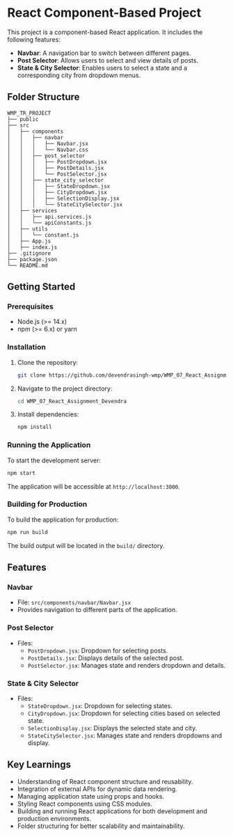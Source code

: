 # React Component-Based Project

This project is a component-based React application. It includes the following features:

- **Navbar**: A navigation bar to switch between different pages.
- **Post Selector**: Allows users to select and view details of posts.
- **State & City Selector**: Enables users to select a state and a corresponding city from dropdown menus.

## Folder Structure

```
WMP_TR_PROJECT
├── public
├── src
│   ├── components
│   │   ├── navbar
│   │   │   ├── Navbar.jsx
│   │   │   └── Navbar.css
│   │   ├── post_selector
│   │   │   ├── PostDropdown.jsx
│   │   │   ├── PostDetails.jsx
│   │   │   └── PostSelector.jsx
│   │   ├── state_city_selector
│   │   │   ├── StateDropdown.jsx
│   │   │   ├── CityDropdown.jsx
│   │   │   ├── SelectionDisplay.jsx
│   │   │   └── StateCitySelector.jsx
│   ├── services
│   │   ├── api.services.js
│   │   └── apiConstants.js
│   ├── utils
│   │   └── constant.js
│   ├── App.js
│   ├── index.js
├── .gitignore
├── package.json
└── README.md
```

## Getting Started

### Prerequisites

- Node.js (>= 14.x)
- npm (>= 6.x) or yarn

### Installation

1. Clone the repository:

   ```bash
   git clone https://github.com/devendrasingh-wmp/WMP_07_React_Assignment_Devendra.git
   ```

2. Navigate to the project directory:

   ```bash
   cd WMP_07_React_Assignment_Devendra
   ```

3. Install dependencies:

   ```bash
   npm install
   ```

### Running the Application

To start the development server:

```bash
npm start
```

The application will be accessible at `http://localhost:3000`.

### Building for Production

To build the application for production:

```bash
npm run build
```

The build output will be located in the `build/` directory.

## Features

### Navbar

- File: `src/components/navbar/Navbar.jsx`
- Provides navigation to different parts of the application.

### Post Selector

- Files:
  - `PostDropdown.jsx`: Dropdown for selecting posts.
  - `PostDetails.jsx`: Displays details of the selected post.
  - `PostSelector.jsx`: Manages state and renders dropdown and details.

### State & City Selector

- Files:
  - `StateDropdown.jsx`: Dropdown for selecting states.
  - `CityDropdown.jsx`: Dropdown for selecting cities based on selected state.
  - `SelectionDisplay.jsx`: Displays the selected state and city.
  - `StateCitySelector.jsx`: Manages state and renders dropdowns and display.



## Key Learnings

- Understanding of React component structure and reusability.
- Integration of external APIs for dynamic data rendering.
- Managing application state using props and hooks.
- Styling React components using CSS modules.
- Building and running React applications for both development and production environments.
- Folder structuring for better scalability and maintainability.


